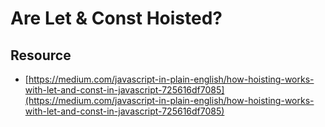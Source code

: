 # Are Let & Const Hoisted?

## Resource

* [https://medium.com/javascript-in-plain-english/how-hoisting-works-with-let-and-const-in-javascript-725616df7085](https://medium.com/javascript-in-plain-english/how-hoisting-works-with-let-and-const-in-javascript-725616df7085)

